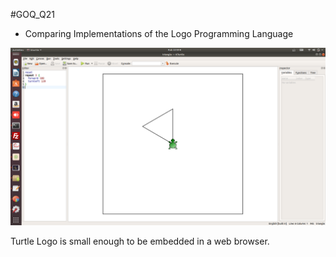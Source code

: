 #GOQ_Q21
- Comparing Implementations of the Logo Programming Language

<img src="https://github.com/udexon/Homoiconism/blob/master/KTurtle_Triangle.png" width=800>

Turtle Logo is small enough to be embedded in a web browser.

